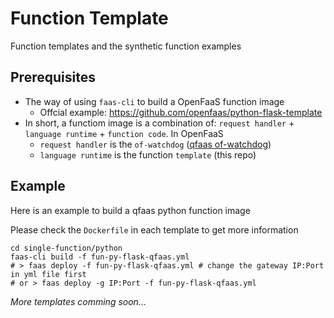 # Function Template

Function templates and the synthetic function examples

## Prerequisites

- The way of using `faas-cli` to build a OpenFaaS function image
	- Offcial example: https://github.com/openfaas/python-flask-template
- In short, a functiom image is a combination of: `request handler` + `language runtime` + `function code`. In OpenFaaS
	- `request handler` is the `of-watchdog` ([qfaas of-watchdog](https://github.com/qfaas-project/of-watchdog))
	- `language runtime` is the function `template` (this repo)


## Example

Here is an example to build a qfaas python function image

Please check the `Dockerfile` in each template to get more information

```
cd single-function/python
faas-cli build -f fun-py-flask-qfaas.yml
# > faas deploy -f fun-py-flask-qfaas.yml # change the gateway IP:Port in yml file first
# or > faas deploy -g IP:Port -f fun-py-flask-qfaas.yml
```  

*More templates comming soon...*
